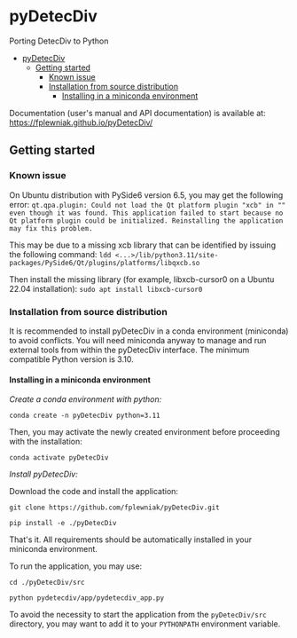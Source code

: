 # pyDetecDiv
Porting DetecDiv to Python
<!-- TOC -->
* [pyDetecDiv](#pydetecdiv)
  * [Getting started](#getting-started)
    * [Known issue](#known-issue)
    * [Installation from source distribution](#installation-from-source-distribution)
      * [Installing in a miniconda environment](#installing-in-a-miniconda-environment)
<!-- TOC -->

Documentation (user's manual and API documentation) is available at: https://fplewniak.github.io/pyDetecDiv/

## Getting started
### Known issue
On Ubuntu distribution with PySide6 version 6.5, you may get the following error:
`qt.qpa.plugin: Could not load the Qt platform plugin "xcb" in "" even though it was found.
This application failed to start because no Qt platform plugin could be initialized. Reinstalling the application may fix this problem.`

This may be due to a missing xcb library that can be identified by issuing the following command:
`ldd <...>/lib/python3.11/site-packages/PySide6/Qt/plugins/platforms/libqxcb.so`

Then install the missing library (for example, libxcb-cursor0 on a Ubuntu 22.04 installation):
`sudo apt install libxcb-cursor0`

### Installation from source distribution
It is recommended to install pyDetecDiv in a conda environment (miniconda) to avoid conflicts.
You will need miniconda anyway to manage and run external tools from within the pyDetecDiv interface.
The minimum compatible Python version is 3.10.

#### Installing in a miniconda environment
_Create a conda environment with python:_

`conda create -n pyDetecDiv python=3.11`

Then, you may activate the newly created environment before proceeding with the installation:

`conda activate pyDetecDiv`

_Install pyDetecDiv:_

Download the code and install the application:

`git clone https://github.com/fplewniak/pyDetecDiv.git`

`pip install -e ./pyDetecDiv`

That's it. All requirements should be automatically installed in your miniconda environment.

To run the application, you may use:

`cd ./pyDetecDiv/src`

`python pydetecdiv/app/pydetecdiv_app.py`

To avoid the necessity to start the application from the `pyDetecDiv/src` directory, you may want to add it to your `PYTHONPATH` environment variable.
